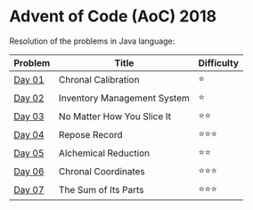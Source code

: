 # Advent of Code (AoC) 2018

Resolution of the problems in Java language:

| Problem      | Title                              | Difficulty                     |
| ------------ | ---------------------------------- | ------------------------------ |
| [Day 01](01) | Chronal Calibration                | :star:                         |
| [Day 02](02) | Inventory Management System        | :star:                         |
| [Day 03](03) | No Matter How You Slice It         | :star::star:                   |
| [Day 04](04) | Repose Record                      | :star::star::star:             |
| [Day 05](05) | Alchemical Reduction               | :star::star:                   |
| [Day 06](06) | Chronal Coordinates                | :star::star::star:             |
| [Day 07](07) | The Sum of Its Parts               | :star::star::star:             |
